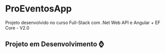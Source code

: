 # ProEventosApp

Projeto desenvolvido no curso Full-Stack com .Net Web API e Angular + EF Core - V2.0

## Projeto em Desenvolvimento ⌚
